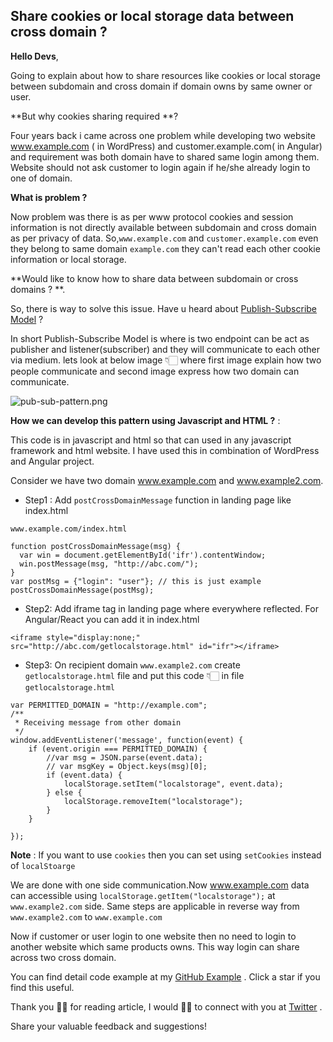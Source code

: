 ## Share cookies or local storage data between cross domain ?

**Hello Devs**, 

Going to explain about how to share resources like cookies or local storage between subdomain and cross domain if domain owns by same owner or user.

**But why cookies sharing required **? 

Four years back i came across one problem while developing two website www.example.com ( in WordPress) and customer.example.com( in Angular) and requirement was both domain have to shared same login among them. Website should not ask customer to login again if he/she already login to one of domain. 

**What is problem ?**

Now problem was there is as per www protocol cookies and session information is not directly available between subdomain and cross domain as per privacy of data. So,`www.example.com` and `customer.example.com` even they belong to same domain `example.com` they can't read each other cookie information or local storage. 

**Would like to know how to share data between subdomain or cross domains ? **. 

So, there is way to solve this issue. Have u heard about  [Publish-Subscribe Model](https://en.wikipedia.org/wiki/Publish%E2%80%93subscribe_pattern) ? 

In short Publish-Subscribe Model is where is two endpoint can be act as publisher and listener(subscriber) and they will communicate to each other via medium. lets look at below image 👇🏻 where first image explain how two people communicate and second image express how two domain can communicate.

![pub-sub-pattern.png](https://cdn.hashnode.com/res/hashnode/image/upload/v1602787664177/MxtdWXACF.png)


**How we can develop this pattern using Javascript and HTML ?** : 

This code is in javascript and html so that can used in any javascript framework and html website. I have used this in combination of WordPress and Angular project.

Consider we have two domain www.example.com and www.example2.com.  

- Step1 :  Add `postCrossDomainMessage` function in landing page like index.html

`www.example.com/index.html`

```
function postCrossDomainMessage(msg) {
  var win = document.getElementById('ifr').contentWindow;
  win.postMessage(msg, "http://abc.com/");
}
var postMsg = {"login": "user"}; // this is just example
postCrossDomainMessage(postMsg);
``` 


- Step2:  Add iframe tag in landing page where everywhere reflected. For Angular/React you can add it in index.html

```
<iframe style="display:none;" src="http://abc.com/getlocalstorage.html" id="ifr"></iframe>
```

- Step3: On recipient domain `www.example2.com` create `getlocalstorage.html` file and put this code 👇🏻 in file `getlocalstorage.html`

```
var PERMITTED_DOMAIN = "http://example.com";
/**
 * Receiving message from other domain
 */
window.addEventListener('message', function(event) {
    if (event.origin === PERMITTED_DOMAIN) {
        //var msg = JSON.parse(event.data);
        // var msgKey = Object.keys(msg)[0];
        if (event.data) {
            localStorage.setItem("localstorage", event.data);
        } else {
            localStorage.removeItem("localstorage");
        }
    }

});
```
**Note** : If you want to use `cookies` then you can set using `setCookies`  instead of `localStoarge`

We are done with one side communication.Now www.example.com data can accessible using `localStorage.getItem("localstorage");` at `www.example2.com` side. Same steps are applicable in reverse way from `www.example2.com` to `www.example.com`

Now if customer or user login to one website then no need to login to another website which same products owns. This way login can share across two cross domain.

You can find detail code example at my  [GitHub Example](https://github.com/aviboy2006/cross-domain-cookie-sharing ) . Click a star if you find this useful.

Thank you 🙏🏻 for reading article, I would 👍🏻 to connect with you at  [Twitter](https://twitter.com/aviboy2006) .

Share your valuable feedback and suggestions!

